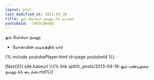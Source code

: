 ```yaml
---
layout: post
last_modified_at: 2021-03-30
title: ஓம் யோக்யா நமஹ ௧௧ டைம்ஸ்
youtubeId: -lMSOcQKe6Q
---
```

 
 
 ஓம் யோக்யா நமஹ  
 
 -  யோகாவின் வடிவத்தில் யார் 
 
  
 
  
 
 
 
 
 
 


{% include youtubePlayer.html id=page.youtubeId %}
 
[Next]({{ site.baseurl }}{% link  split1/_posts/2013-04-16-ஓம் பண்டிதரை நமஹ ௧௧ டைம்ஸ்.md%})
 
